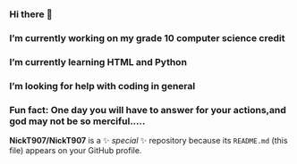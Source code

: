 ### Hi there 👋
###  I’m currently working on my grade 10 computer science credit
###  I’m currently learning HTML and Python
###  I’m looking for help with coding in general
###  Fun fact: One day you will have to answer for your actions,and god may not be so merciful.....
**NickT907/NickT907** is a ✨ _special_ ✨ repository because its `README.md` (this file) appears on your GitHub profile.
